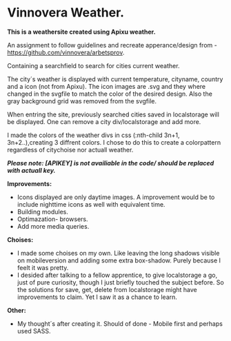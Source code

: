 # Vinnovera Weather.

<b>This is a weathersite created using Apixu weather. </b>

An assignment to follow guidelines and recreate apperance/design from - https://github.com/vinnovera/arbetsprov.

Containing a searchfield to search for cities current weather. 

The city´s weather is displayed with current temperature, cityname, country and a icon (not from Apixu).
The icon images are .svg and they where changed in the svgfile to match the color of the desired design. Also the gray background grid was removed from the svgfile.

When entring the site, previously searched cities saved in localstorage will be displayed. One can remove a city div/localstorage and add more.

I made the colors of the weather divs in css (:nth-child 3n+1, 3n+2..),creating 3 diffrent colors.
I chose to do this to create a colorpattern regardless of citychoise nor actuall weather.

<b><i>Please note: [APIKEY] is not availiable in the code/ should be replaced with actuall key.</i></b>

<b>Improvements:</b>
* Icons displayed are only daytime images. A improvement would be to include nighttime icons as well with equivalent time.
* Building modules.
* Optimazation- browsers.
* Add more media queries.

<b>Choises:</b>
* I made some choises on my own. Like leaving the long shadows visible on mobileversion and adding some extra box-shadow. Purely because I feelt it was pretty. 
* I desided after talking to a fellow apprentice, to give localstorage a go, just of pure curiosity, though I just briefly touched the subject before. So the solutions for save, get, delete from localstorage might have improvements to claim. Yet I saw it as a chance to learn.

<b>Other:</b>
* My thought´s after creating it. Should of done - Mobile first and perhaps used SASS.





